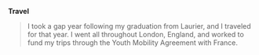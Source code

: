 **Travel**

> I took a gap year following my graduation from Laurier, and I traveled for that year. I went all throughout London, England, and worked to fund my trips through the Youth Mobility Agreement with France.